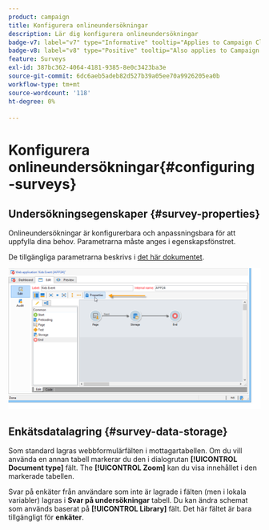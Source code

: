 ```yaml
---
product: campaign
title: Konfigurera onlineundersökningar
description: Lär dig konfigurera onlineundersökningar
badge-v7: label="v7" type="Informative" tooltip="Applies to Campaign Classic v7"
badge-v8: label="v8" type="Positive" tooltip="Also applies to Campaign v8"
feature: Surveys
exl-id: 387bc362-4064-4181-9385-8e0c3423ba3e
source-git-commit: 6dc6aeb5adeb82d527b39a05ee70a9926205ea0b
workflow-type: tm+mt
source-wordcount: '118'
ht-degree: 0%

---
```


# Konfigurera onlineundersökningar{#configuring-surveys}



## Undersökningsegenskaper {#survey-properties}

Onlineundersökningar är konfigurerbara och anpassningsbara för att uppfylla dina behov. Parametrarna måste anges i egenskapsfönstret.

De tillgängliga parametrarna beskrivs i [det här dokumentet](../../web/using/defining-web-forms-properties.md).

![](assets/s_ncs_admin_survey_properties_general.png)

## Enkätsdatalagring {#survey-data-storage}

Som standard lagras webbformulärfälten i mottagartabellen. Om du vill använda en annan tabell markerar du den i dialogrutan **[!UICONTROL Document type]** fält. The **[!UICONTROL Zoom]** kan du visa innehållet i den markerade tabellen.

Svar på enkäter från användare som inte är lagrade i fälten (men i lokala variabler) lagras i **Svar på undersökningar** tabell. Du kan ändra schemat som används baserat på **[!UICONTROL Library]** fält. Det här fältet är bara tillgängligt för **enkäter**.
